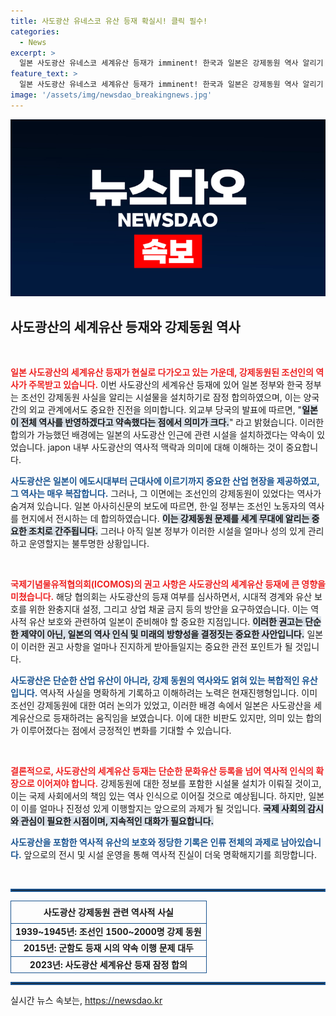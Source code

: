 ```yaml
---
title: 사도광산 유네스코 유산 등재 확실시! 클릭 필수!
categories:
  - News
excerpt: >
  일본 사도광산 유네스코 세계유산 등재가 imminent! 한국과 일본은 강제동원 역사 알리기 위한 시설 설치에 합의하며 갈등을 극복할 새로운 전환점을 맞이했습니다. 이 역사적 순간, 그 뒤에 숨겨진 진실은 무엇일까요?
feature_text: >
  일본 사도광산 유네스코 세계유산 등재가 imminent! 한국과 일본은 강제동원 역사 알리기 위한 시설 설치에 합의하며 갈등을 극복할 새로운 전환점을 맞이했습니다. 이 역사적 순간, 그 뒤에 숨겨진 진실은 무엇일까요?
image: '/assets/img/newsdao_breakingnews.jpg'
---
```


<p><img src="/assets/img/newsdao_breakingnews.jpg" alt="bookingtag 속보" /></p>

<h2 data-ke-size="size26">사도광산의 세계유산 등재와 강제동원 역사</h2>

<p data-ke-size="size16">&nbsp;</p>

<p><b><span style="color: #ee2323;">일본 사도광산의 세계유산 등재가 현실로 다가오고 있는 가운데, 강제동원된 조선인의 역사가 주목받고 있습니다.</span></b> 이번 사도광산의 세계유산 등재에 있어 일본 정부와 한국 정부는 조선인 강제동원 사실을 알리는 시설물을 설치하기로 잠정 합의하였으며, 이는 양국 간의 외교 관계에서도 중요한 진전을 의미합니다. 외교부 당국의 발표에 따르면, "<b><span style="background-color: #21538527;">일본이 전체 역사를 반영하겠다고 약속했다는 점에서 의미가 크다.</span></b>" 라고 밝혔습니다. 이러한 합의가 가능했던 배경에는 일본의 사도광산 인근에 관련 시설을 설치하겠다는 약속이 있었습니다. japon 내부 사도광산의 역사적 맥락과 의미에 대해 이해하는 것이 중요합니다.</p>

<p><b><span style="color: #1a5490;">사도광산은 일본이 에도시대부터 근대사에 이르기까지 중요한 산업 현장을 제공하였고, 그 역사는 매우 복잡합니다.</span></b> 그러나, 그 이면에는 조선인의 강제동원이 있었다는 역사가 숨겨져 있습니다. 일본 아사히신문의 보도에 따르면, 한·일 정부는 조선인 노동자의 역사를 현지에서 전시하는 데 합의하였습니다. <b><span style="background-color: #21538527;">이는 강제동원 문제를 세계 무대에 알리는 중요한 조치로 간주됩니다.</span></b> 그러나 아직 일본 정부가 이러한 시설을 얼마나 성의 있게 관리하고 운영할지는 불투명한 상황입니다.</p>

<p data-ke-size="size16">&nbsp;</p>

<p><b><span style="color: #ee2323;">국제기념물유적협의회(ICOMOS)의 권고 사항은 사도광산의 세계유산 등재에 큰 영향을 미쳤습니다.</span></b> 해당 협의회는 사도광산의 등재 여부를 심사하면서, 시대적 경계와 유산 보호를 위한 완충지대 설정, 그리고 상업 채굴 금지 등의 방안을 요구하였습니다. 이는 역사적 유산 보호와 관련하여 일본이 준비해야 할 중요한 지점입니다. <b><span style="background-color: #21538527;">이러한 권고는 단순한 제약이 아닌, 일본의 역사 인식 및 미래의 방향성을 결정짓는 중요한 사안입니다.</span></b> 일본이 이러한 권고 사항을 얼마나 진지하게 받아들일지는 중요한 관전 포인트가 될 것입니다.</p>

<p><b><span style="color: #1a5490;">사도광산은 단순한 산업 유산이 아니라, 강제 동원의 역사와도 얽혀 있는 복합적인 유산입니다.</span></b> 역사적 사실을 명확하게 기록하고 이해하려는 노력은 현재진행형입니다. 이미 조선인 강제동원에 대한 여러 논의가 있었고, 이러한 배경 속에서 일본은 사도광산을 세계유산으로 등재하려는 움직임을 보였습니다. 이에 대한 비판도 있지만, 의미 있는 합의가 이루어졌다는 점에서 긍정적인 변화를 기대할 수 있습니다. </p>

<p data-ke-size="size16">&nbsp;</p>

<p><b><span style="color: #ee2323;">결론적으로, 사도광산의 세계유산 등재는 단순한 문화유산 등록을 넘어 역사적 인식의 확장으로 이어져야 합니다.</span></b> 강제동원에 대한 정보를 포함한 시설물 설치가 이뤄질 것이고, 이는 국제 사회에서의 책임 있는 역사 인식으로 이어질 것으로 예상됩니다. 하지만, 일본이 이를 얼마나 진정성 있게 이행할지는 앞으로의 과제가 될 것입니다. <b><span style="background-color: #21538527;">국제 사회의 감시와 관심이 필요한 시점이며, 지속적인 대화가 필요합니다.</span></b> </p>

<p><b><span style="color: #1a5490;">사도광산을 포함한 역사적 유산의 보호와 정당한 기록은 인류 전체의 과제로 남아있습니다.</span></b> 앞으로의 전시 및 시설 운영을 통해 역사적 진실이 더욱 명확해지기를 희망합니다.</p>

<p data-ke-size="size16">&nbsp;</p>

<hr style="border: 2px solid #1a5490;">

<table style="width:100%; border-collapse: collapse;">
  <tr>
    <td style="text-align: center; height: 30px; border: 1px solid #1a5490;"><b>사도광산 강제동원 관련 역사적 사실</b></td>
  </tr>
  <tr>
    <td style="text-align: center; height: 17px; border: 1px solid #1a5490;"><b>1939~1945년: 조선인 1500~2000명 강제 동원</b></td>
  </tr>
  <tr>
    <td style="text-align: center; height: 17px; border: 1px solid #1a5490;"><b>2015년: 군함도 등재 시의 약속 이행 문제 대두</b></td>
  </tr>
  <tr>
    <td style="text-align: center; height: 17px; border: 1px solid #1a5490;"><b>2023년: 사도광산 세계유산 등재 잠정 합의</b></td>
  </tr>
</table>

<hr style="border: 2px solid #1a5490;">
실시간 뉴스 속보는, <a href="https://newsdao.kr" rel="dofollow">https://newsdao.kr</a>


